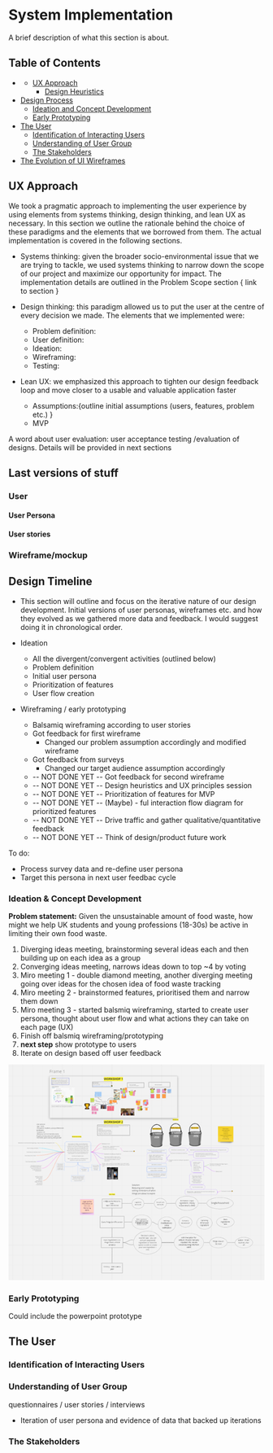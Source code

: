 # System Implementation

A brief description of what this section is about.

## Table of Contents
- - [UX Approach](#ux-approach)
	- [Design Heuristics](#design-heuristics)
- [Design Process](#design-process)
	- [Ideation and Concept Development](#ideation-and-concept-development)
	- [Early Prototyping](#early-prototyping)
- [The User](#the-user)
	- [Identification of Interacting Users](#identification-of-interacting-users)
	- [Understanding of User Group](#understanding-of-user-group)
	- [The Stakeholders](#the-stakeholders)
- [The Evolution of UI Wireframes](#the-evolution-of-ui-wireframes)

## UX Approach
We took a pragmatic approach to implementing the user experience by using elements from systems thinking, design thinking, and lean UX as necessary.
In this section we outline the rationale behind the choice of these paradigms and the elements that we borrowed from them. The actual implementation
is covered in the following sections.

* Systems thinking: given the broader socio-environmental issue that we are trying to tackle, we used systems thinking to narrow down the scope
  of our project and maximize our opportunity for impact. The implementation details are outlined in the Problem Scope section { link to section }

* Design thinking: this paradigm allowed us to put the user at the centre of every decision we made. The elements that we implemented were:
  * Problem definition: 
  * User definition:
  * Ideation:
  * Wireframing:
  * Testing:

* Lean UX: we emphasized this approach to tighten our design feedback loop and move closer to a usable and valuable application faster
  * Assumptions:{outline initial assumptions (users, features, problem etc.) }
  * MVP

A word about user evaluation: user acceptance testing /evaluation of designs. Details will be provided in next sections 

## Last versions of stuff

### User

#### User Persona
#### User stories

### Wireframe/mockup


## Design Timeline

* This section will outline and focus on the iterative nature of our design development. Initial versions of user personas, wireframes etc. and how they
  evolved as we gathered more data and feedback. I would suggest doing it in chronological order.
  
* Ideation
  * All the divergent/convergent activities (outlined below)
  * Problem definition
  * Initial user persona
  * Prioritization of features
  * User flow creation
* Wireframing / early prototyping
  * Balsamiq wireframing according to user stories
  * Got feedback for first wireframe
    * Changed our problem assumption accordingly and modified wireframe
  * Got feedback from surveys
    * Changed our target audience assumption accordingly
  * -- NOT DONE YET -- Got feedback for second wireframe
  * -- NOT DONE YET -- Design heuristics and UX principles session
  * -- NOT DONE YET -- Prioritization of features for MVP
  * -- NOT DONE YET -- (Maybe) - ful interaction flow diagram for prioritized features
  * -- NOT DONE YET -- Drive traffic and gather qualitative/quantitative feedback
  * -- NOT DONE YET -- Think of design/product future work

To do:
* Process survey data and re-define user persona
* Target this persona in next user feedbac cycle

### Ideation & Concept Development
**Problem statement:** Given the unsustainable amount of food waste, how might we help UK students and young professions (18-30s) be active in limiting their own food waste.
1. Diverging ideas meeting, brainstorming several ideas each and then building up on each idea as a group
2. Converging ideas meeting, narrows ideas down to top ~4 by voting
3. Miro meeting 1 - double diamond meeting, another diverging meeting going over ideas for the chosen idea of food waste tracking
4. Miro meeting 2 - brainstormed features, prioritised them and narrow them down
5. Miro meeting 3 - started balsmiq wireframing, started to create user persona, thought about user flow and what actions they can take on each page (UX)
6. Finish off balsmiq wireframing/prototyping
7. **next step** show prototype to users
8. Iterate on design based off user feedback

![Miro board from multiple double diamond meetings](Images/mirosnapshot.png)

### Early Prototyping
Could include the powerpoint prototype

## The User

### Identification of Interacting Users

### Understanding of User Group
 questionnaires / user stories / interviews
 
 * Iteration of user persona and evidence of data that backed up iterations

### The Stakeholders

